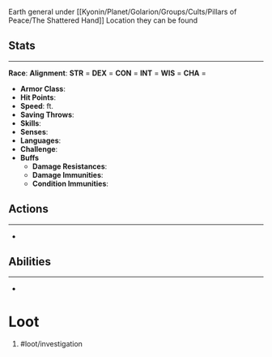 Earth general under [[Kyonin/Planet/Golarion/Groups/Cults/Pillars of Peace/The Shattered Hand]]
Location they can be found

## Stats
---
**Race**:
**Alignment**:
	**STR** = 
	**DEX** = 
	**CON** = 
	**INT** = 
	**WIS** = 
	**CHA** = 
-   **Armor Class**:
-   **Hit Points**:
-   **Speed**: ft.
-   **Saving Throws**:
-   **Skills**:
-   **Senses**: 
-   **Languages**: 
-   **Challenge**: 
-   **Buffs**
	-   **Damage Resistances**:
	-   **Damage Immunities**:
	-   **Condition Immunities**:

## Actions
---
- 

## Abilities
---
-   

# Loot
1. #loot/investigation 
	